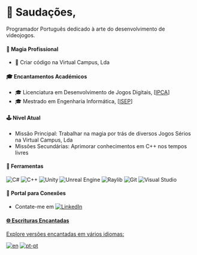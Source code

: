 # 👋 Saudações,

Programador Português dedicado à arte do desenvolvimento de videojogos.

#### 💼 Magia Profissional

- 🏢 Criar código na Virtual Campus, Lda

#### 🎓 Encantamentos Académicos

- 🎓 Licenciatura em Desenvolvimento de Jogos Digitais, [<a href="https://est.ipca.pt/curso/desenvolvimento-de-jogos-digitais/">IPCA<a/>]
- 🎓 Mestrado em Engenharia Informática, [<a href="https://www.isep.ipp.pt/Course/Course/87">ISEP<a/>]

#### 🕹️ Nível Atual

- Missão Principal: Trabalhar na magia por trás de diversos Jogos Sérios na Virtual Campus, Lda
- Missões Secundárias: Aprimorar conhecimentos em C++ nos tempos livres

#### 🎨 Ferramentas

![C#](https://img.shields.io/badge/C%23-blue?style=flat&logo=csharp)
![C++](https://img.shields.io/badge/C%2B%2B-blue?style=flat&logo=cplusplus)
![Unity](https://img.shields.io/badge/Unity-blue?style=flat&logo=unity)
![Unreal Engine](https://img.shields.io/badge/Unreal%20Engine-blue?style=flat&logo=unrealengine)
![Raylib](https://img.shields.io/badge/Raylib-blue?style=flat&logo=raylib)
![Git](https://img.shields.io/badge/Git-blue?style=flat&logo=git)
![Visual Studio](https://img.shields.io/badge/Visual%20Studio-blue?style=flat&logo=visualstudio)

#### 🚪 Portal para Conexões

- Contate-me em <a href="https://www.linkedin.com/in/ricardodfcosta/"><img alt="LinkedIn" src="https://img.shields.io/badge/LinkedIn-blue?style=social&logo=linkedin"/> 

#### 🌐 Escrituras Encantadas

Explore versões encantadas em vários idiomas:

[![en](https://img.shields.io/badge/readme-en-green.svg)](https://github.com/shokapiku/shokapiku/blob/main/README.md)
[![pt-pt](https://img.shields.io/badge/readme-pt--pt-yellow.svg)](https://github.com/shokapiku/shokapiku/blob/main/README.pt-pt.md)
